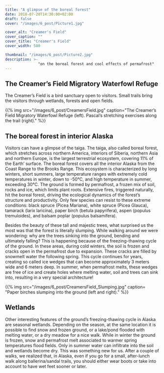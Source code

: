 ```yaml
---
title: "A glimpse of the boreal forest"
date: 2018-07-20T14:30:00+02:00
draft: false
cover: "/images/6_post/Picture1.jpg"

cover_alt: "Creamer's Field"
cover_caption: ""
cover_title: "Creamer's Field"
cover_width: 500

thumbnail: "/images/6_post/Picture2.jpg"
description: >-
               "on the boreal forest and cool effects of permafrost" 
---
```

## The Creamer’s Field Migratory Waterfowl Refuge

The Creamer’s Field is a bird sanctuary open to visitors. Small trails bring the visitors through wetlands, forests and open fields.

{{% img src="/images/6_post/CreamersField.jpg" caption="The Creamer’s Field Migratory Waterfowl Refuge (left). Pascal’s stretching exercises along the trail (right)." %}}

## The boreal forest in interior Alaska

Visitors can have a glimpse of the taiga. The taiga, also called boreal forest, which stretches across northern America, interiors of Siberia, northern Asia and northern Europe, is the largest terrestrial ecosystem, covering 11% of the Earth’ surface. The boreal forest covers all the interior Alaska from the Coast Range to the Brooks Range. This ecosystem is characterized by long winters, short summers, large temperature ranges with extremely cold temperatures in winter, down to -50°C, and high temperature in summer, exceeding 30°C. The ground is formed by permafrost, a frozen mix of soil, rocks and ice, which limits plant roots. Extensive fires, triggered naturally, hit the boreal forest, driving the ecological dynamics of the forest’s structure and productivity. Only few species can resist to these extreme conditions: black spruce (Picea Mariana), white spruce (Picea Glauca), tamarack (larix laricina), paper birch (betula papyrifera), aspen (populus tremuloides), and balsam poplar (populus balsamifera).

Besides the beauty of these tall and majestic trees, what surprised us the most was that the forest is literally slumping. While walking around we were wondering: why are the trees sinking into the ground, bending and ultimately falling?  This is happening because of the freezing-thawing cycle of the ground. In these areas, during cold winters, the soil is frozen and cracks open in the permafrost due to expansion. These cracks are filled by snowmelt water the following spring. This cycle continues for years, creating so called ice wedges that can become approximately 3 meters wide and 6 meters deep. In summer, when permafrost melts, these wedges are free of ice and create holes where melting water, soil and trees can sink into, resulting in a very special architecture!

{{% img src="/images/6_post/CreamersField_Slumping.jpg" caption= "Paper birches slumping into the ground (left and right)." %}}

## Wetlands

Other interesting features of the ground’s freezing-thawing cycle in Alaska are seasonal wetlands. Depending on the season, at the same location it is possible to find snow and frozen ground, or a lake/pond flooded with melting water, or a dry meadow for a nice walk. While in winter the ground is frozen, snow and permafrost melt associated to warmer spring temperatures flood fields. Only in summer water can infiltrate into the soil and wetlands become dry. This was something new for us. After a couple of walks, we realized that, in Alaska, even if you go for a small, after-lunch walk along ballerina/sandal trails, you should either wear boots or take into account to have wet feet sooner or later.
